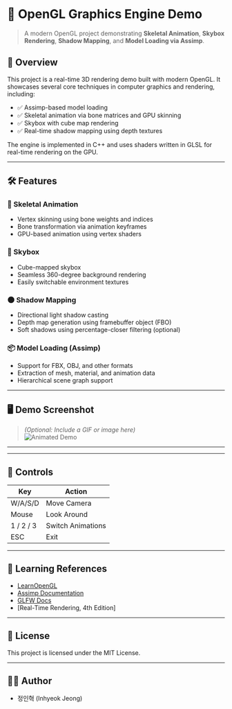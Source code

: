 # 🌌 OpenGL Graphics Engine Demo

> A modern OpenGL project demonstrating **Skeletal Animation**, **Skybox Rendering**, **Shadow Mapping**, and **Model Loading via Assimp**.

## 🎯 Overview

This project is a real-time 3D rendering demo built with modern OpenGL. It showcases several core techniques in computer graphics and rendering, including:

- ✅ Assimp-based model loading  
- ✅ Skeletal animation via bone matrices and GPU skinning  
- ✅ Skybox with cube map rendering  
- ✅ Real-time shadow mapping using depth textures

The engine is implemented in C++ and uses shaders written in GLSL for real-time rendering on the GPU.

---

## 🛠️ Features

### 🦴 Skeletal Animation
- Vertex skinning using bone weights and indices
- Bone transformation via animation keyframes
- GPU-based animation using vertex shaders

### 🌌 Skybox
- Cube-mapped skybox
- Seamless 360-degree background rendering
- Easily switchable environment textures

### 🌑 Shadow Mapping
- Directional light shadow casting
- Depth map generation using framebuffer object (FBO)
- Soft shadows using percentage-closer filtering (optional)

### 📦 Model Loading (Assimp)
- Support for FBX, OBJ, and other formats
- Extraction of mesh, material, and animation data
- Hierarchical scene graph support

---

## 🖥️ Demo Screenshot  
> *(Optional: Include a GIF or image here)*  
![Animated Demo](./example.gif)

---

---

## 📐 Controls

| Key         | Action             |
|-------------|--------------------|
| W/A/S/D     | Move Camera        |
| Mouse       | Look Around        |
| 1 / 2 / 3   | Switch Animations  |
| ESC         | Exit               |

---

## 📖 Learning References

- [LearnOpenGL](https://learnopengl.com/)
- [Assimp Documentation](https://github.com/assimp/assimp)
- [GLFW Docs](https://www.glfw.org/docs/)
- [Real-Time Rendering, 4th Edition]

---

## 📄 License
This project is licensed under the MIT License.

---

## 🙋‍♂️ Author
- 정인혁 (Inhyeok Jeong)



